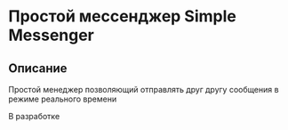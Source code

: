 # Простой мессенджер Simple Messenger

## Описание
Простой менеджер позволяющий отправлять друг другу сообщения в режиме реального времени

В разработке
